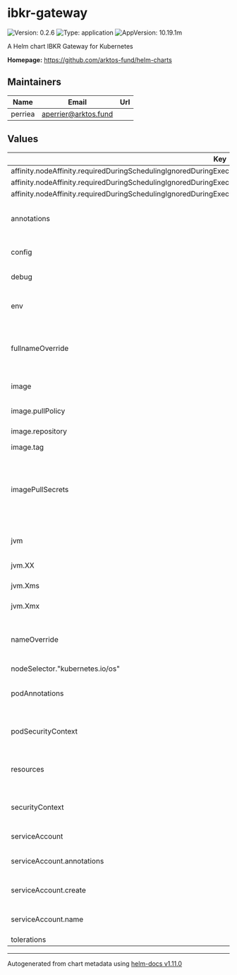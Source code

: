 # ibkr-gateway

![Version: 0.2.6](https://img.shields.io/badge/Version-0.2.6-informational?style=flat-square) ![Type: application](https://img.shields.io/badge/Type-application-informational?style=flat-square) ![AppVersion: 10.19.1m](https://img.shields.io/badge/AppVersion-10.19.1m-informational?style=flat-square)

A Helm chart IBKR Gateway for Kubernetes

**Homepage:** <https://github.com/arktos-fund/helm-charts>

## Maintainers

| Name | Email | Url |
| ---- | ------ | --- |
| perriea | <aperrier@arktos.fund> |  |

## Values

| Key | Type | Default | Description |
|-----|------|---------|-------------|
| affinity.nodeAffinity.requiredDuringSchedulingIgnoredDuringExecution.nodeSelectorTerms[0].matchExpressions[0].key | string | `"kubernetes.io/arch"` |  |
| affinity.nodeAffinity.requiredDuringSchedulingIgnoredDuringExecution.nodeSelectorTerms[0].matchExpressions[0].operator | string | `"In"` |  |
| affinity.nodeAffinity.requiredDuringSchedulingIgnoredDuringExecution.nodeSelectorTerms[0].matchExpressions[0].values[0] | string | `"amd64"` |  |
| annotations | object | `{}` | annotations is an optional list of annotations to add to the pod |
| config | object | `{"credentials":"credentials","live":true,"workers":"workers"}` | config is a list of parameters to pass to the gateway |
| debug | bool | `false` | debug enables debug mode |
| env | list | `[]` | env is a list of environment variables to set in the container. |
| fullnameOverride | string | `""` | fullnameOverride is an optional string to substitute for the full names of resources |
| image | object | `{"pullPolicy":"IfNotPresent","repository":"quay.io/arktos-venture/ibkr-gateway","tag":""}` | Specifies whether a Gateway should be created |
| image.pullPolicy | string | `"IfNotPresent"` | The image pull policy |
| image.repository | string | `"quay.io/arktos-venture/ibkr-gateway"` | The image repository |
| image.tag | string | `""` | The image tag |
| imagePullSecrets | list | `[]` | imagePullSecrets is an optional list of references to secrets in the same namespace to use for pulling any of the images used by this Chart. |
| jvm | object | `{"XX":{"ConcGCThreads":5,"InitiatingHeapOccupancyPercent":70,"MaxGCPauseMillis":200,"ParallelGCThreads":20},"Xms":"2G","Xmx":"2G","installer":{"uuid":"3046c7e3-ffbd-4699-a848-117342ff43ee"}}` | jvm is a list of parameters to pass to the JVM |
| jvm.XX | object | `{"ConcGCThreads":5,"InitiatingHeapOccupancyPercent":70,"MaxGCPauseMillis":200,"ParallelGCThreads":20}` | Xmn is the minimum heap size |
| jvm.Xms | string | `"2G"` | Xms is the initial heap size |
| jvm.Xmx | string | `"2G"` | Xmx is the maximum heap size |
| nameOverride | string | `""` | nameOverride is an optional string to substitute for the full names of resources |
| nodeSelector."kubernetes.io/os" | string | `"linux"` |  |
| podAnnotations | object | `{}` | podAnnotations is an optional list of annotations to add to the pod |
| podSecurityContext | object | `{"fsGroup":10001}` | podSecurityContext is an optional security context to add to the pod |
| resources | object | `{"limits":{"cpu":"300m","memory":"2100Mi"},"requests":{"cpu":"300m","memory":"2100Mi"}}` | resources is an optional list of resources to set for the container |
| securityContext | object | `{"capabilities":{"drop":["ALL"]},"readOnlyRootFilesystem":false,"runAsNonRoot":true,"runAsUser":10001}` | securityContext is an optional security context to add to the container |
| serviceAccount | object | `{"annotations":{},"create":false,"name":""}` | ServiceAccount configuration |
| serviceAccount.annotations | object | `{}` | Annotations to add to the ServiceAccount |
| serviceAccount.create | bool | `false` | Specifies whether a ServiceAccount should be created |
| serviceAccount.name | string | `""` | The name of the ServiceAccount to use. |
| tolerations | list | `[]` |  |

----------------------------------------------
Autogenerated from chart metadata using [helm-docs v1.11.0](https://github.com/norwoodj/helm-docs/releases/v1.11.0)
